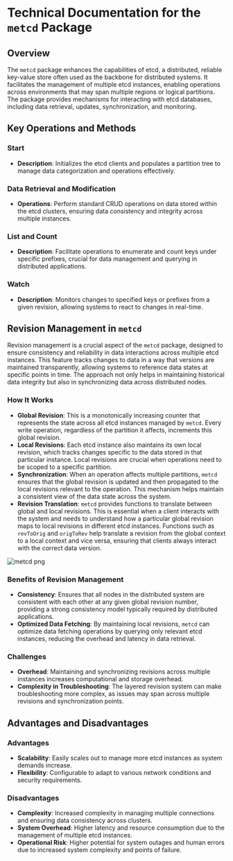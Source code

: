 # Technical Documentation for the `metcd` Package

## Overview

The `metcd` package enhances the capabilities of etcd, a distributed, reliable key-value store often used as the backbone for distributed systems. It facilitates the management of multiple etcd instances, enabling operations across environments that may span multiple regions or logical partitions. The package provides mechanisms for interacting with etcd databases, including data retrieval, updates, synchronization, and monitoring.

## Key Operations and Methods

### Start

- **Description**: Initializes the etcd clients and populates a partition tree to manage data categorization and operations effectively.

### Data Retrieval and Modification

- **Operations**: Perform standard CRUD operations on data stored within the etcd clusters, ensuring data consistency and integrity across multiple instances.

### List and Count

- **Description**: Facilitate operations to enumerate and count keys under specific prefixes, crucial for data management and querying in distributed applications.

### Watch

- **Description**: Monitors changes to specified keys or prefixes from a given revision, allowing systems to react to changes in real-time.

## Revision Management in `metcd`

Revision management is a crucial aspect of the `metcd` package, designed to ensure consistency and reliability in data interactions across multiple etcd instances. This feature tracks changes to data in a way that versions are maintained transparently, allowing systems to reference data states at specific points in time. The approach not only helps in maintaining historical data integrity but also in synchronizing data across distributed nodes.

### How It Works

- **Global Revision**: This is a monotonically increasing counter that represents the state across all etcd instances managed by `metcd`. Every write operation, regardless of the partition it affects, increments this global revision.
- **Local Revisions**: Each etcd instance also maintains its own local revision, which tracks changes specific to the data stored in that particular instance. Local revisions are crucial when operations need to be scoped to a specific partition.
- **Synchronization**: When an operation affects multiple partitions, `metcd` ensures that the global revision is updated and then propagated to the local revisions relevant to the operation. This mechanism helps maintain a consistent view of the data state across the system.
- **Revision Translation**: `metcd` provides functions to translate between global and local revisions. This is essential when a client interacts with the system and needs to understand how a particular global revision maps to local revisions in different etcd instances. Functions such as `revToOrig` and `origToRev` help translate a revision from the global context to a local context and vice versa, ensuring that clients always interact with the correct data version.

![metcd png](https://github.com/mhmxs/kine/assets/4972503/a6a83672-1431-4880-b9f3-eb777caf6b2b)

### Benefits of Revision Management

- **Consistency**: Ensures that all nodes in the distributed system are consistent with each other at any given global revision number, providing a strong consistency model typically required by distributed applications.
- **Optimized Data Fetching**: By maintaining local revisions, `metcd` can optimize data fetching operations by querying only relevant etcd instances, reducing the overhead and latency in data retrieval.

### Challenges

- **Overhead**: Maintaining and synchronizing revisions across multiple instances increases computational and storage overhead.
- **Complexity in Troubleshooting**: The layered revision system can make troubleshooting more complex, as issues may span across multiple revisions and synchronization points.

## Advantages and Disadvantages

### Advantages

- **Scalability**: Easily scales out to manage more etcd instances as system demands increase.
- **Flexibility**: Configurable to adapt to various network conditions and security requirements.

### Disadvantages

- **Complexity**: Increased complexity in managing multiple connections and ensuring data consistency across clusters.
- **System Overhead**: Higher latency and resource consumption due to the management of multiple etcd instances.
- **Operational Risk**: Higher potential for system outages and human errors due to increased system complexity and points of failure.

